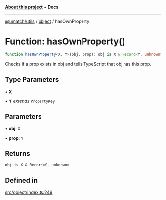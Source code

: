 [**About this project**](../../README.md) • **Docs**

***

[@umatch/utils](../../api.md) / [object](../README.md) / hasOwnProperty

# Function: hasOwnProperty()

```ts
function hasOwnProperty<X, Y>(obj, prop): obj is X & Record<Y, unknown>
```

Checks if a prop exists in obj and tells TypeScript that obj has this prop.

## Type Parameters

• **X**

• **Y** *extends* `PropertyKey`

## Parameters

• **obj**: `X`

• **prop**: `Y`

## Returns

`obj is X & Record<Y, unknown>`

## Defined in

[src/object/index.ts:249](https://github.com/umatch-oficial/utils/blob/main/src/object/index.ts#L249)
